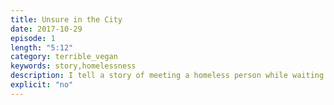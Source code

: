 ```yaml
---
title: Unsure in the City
date: 2017-10-29
episode: 1
length: "5:12"
category: terrible_vegan
keywords: story,homelessness
description: I tell a story of meeting a homeless person while waiting for the streetcar.
explicit: "no"
---
```


